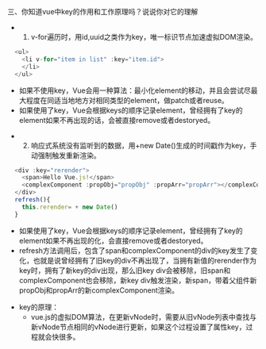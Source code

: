 三、你知道vue中key的作用和工作原理吗？说说你对它的理解
+ 1. v-for遍历时，用id,uuid之类作为key，唯一标识节点加速虚拟DOM渲染。
```js
  <ul>
    <li v-for="item in list" :key="item.id">
    </li>
  </ul>
```
  - 如果不使用key，Vue会用一种算法：最小化element的移动，并且会尝试尽最大程度在同适当地地方对相同类型的element，做patch或者reuse。
  - 如果使用了key，Vue会根据keys的顺序记录element，曾经拥有了key的element如果不再出现的话，会被直接remove或者destoryed。

+ 2. 响应式系统没有监听到的数据，用+new Date()生成的时间戳作为key，手动强制触发重新渲染。
```js
  <div :key="rerender">
    <span>Hello Vue.js!</span>
    <complexComponent :propObj="propObj" :propArr="propArr"></complexComponent>
  </div>
  refresh(){
    this.rerender= + new Date()
  }
```
  - 如果使用了key，Vue会根据keys的顺序记录element，曾经拥有了key的element如果不再出现的化，会直接remove或者destoryed。
  - refresh方法调用后，包含了span和complexComponent的div的key发生了变化，也就是说曾经拥有了旧key的div不再出现了，当拥有新值的rerender作为key时，拥有了新key的div出现，那么旧key div会被移除，旧span和complexComponent也会移除，新key div触发渲染，新span，带着父组件新propObj和propArr的新complexComponent渲染。

+ key的原理：
  - vue.js的虚拟DOM算法，在更新vNode时，需要从旧vNode列表中查找与新vNode节点相同的vNode进行更新，如果这个过程设置了属性key，过程就会快很多。
